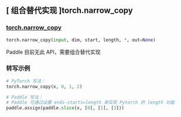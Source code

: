 ## [ 组合替代实现 ]torch.narrow_copy

### [torch.narrow_copy](https://pytorch.org/docs/stable/generated/torch.narrow_copy.html#torch.narrow_copy)
```python
torch.narrow_copy(input, dim, start, length, *, out=None)
```

Paddle 目前无此 API，需要组合替代实现

### 转写示例
``` python
# PyTorch 写法：
torch.narrow_copy(x, 0, 1, 2)

# Paddle 写法：
# Paddle 可通过设置 ends-starts=length 来实现 Pytorch 的 length 功能
paddle.assign(paddle.slice(x, [0], [1], [3]))
```
